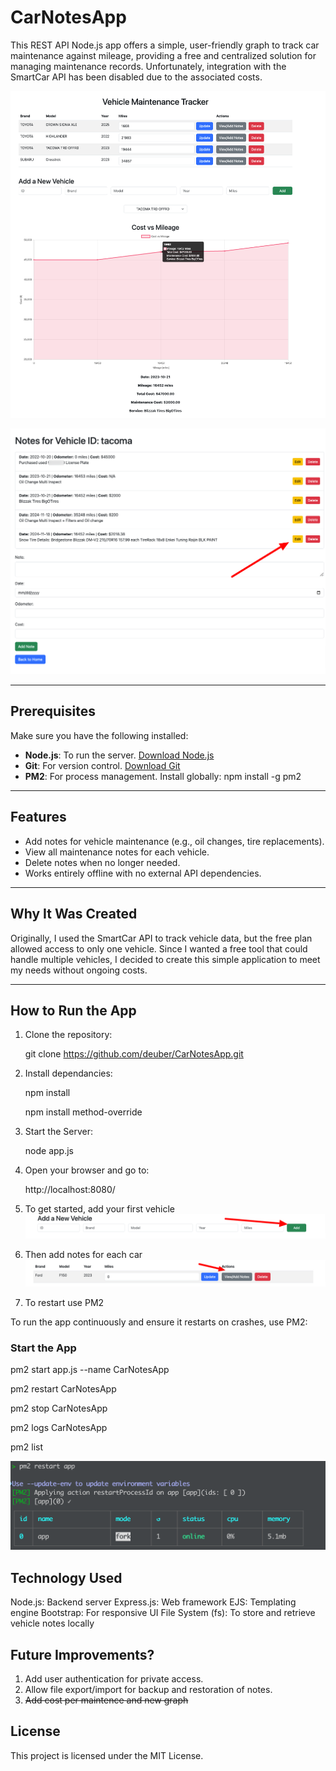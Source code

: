 # CarNotesApp 

This REST API Node.js app offers a simple, user-friendly graph to track car maintenance against mileage, providing a free and centralized solution for managing maintenance records. Unfortunately, integration with the SmartCar API has been disabled due to the associated costs.

![Demo Image](https://raw.githubusercontent.com/deuber/CarNotesApp/main/My-Vehicles-demo9.png)


![New Edit with cost](https://raw.githubusercontent.com/deuber/CarNotesApp/main/images/Vehicle-Notes-edit3.png)




---

## Prerequisites
Make sure you have the following installed:
- **Node.js**: To run the server. [Download Node.js](https://nodejs.org/)
- **Git**: For version control. [Download Git](https://git-scm.com/)
- **PM2**: For process management. Install globally:
  npm install -g pm2

---

## Features
- Add notes for vehicle maintenance (e.g., oil changes, tire replacements).
- View all maintenance notes for each vehicle.
- Delete notes when no longer needed.
- Works entirely offline with no external API dependencies.

---

## Why It Was Created
Originally, I used the SmartCar API to track vehicle data, but the free plan allowed access to only one vehicle. Since I wanted a free tool that could handle multiple vehicles, I decided to create this simple application to meet my needs without ongoing costs.

---

## How to Run the App
1. Clone the repository:

   git clone https://github.com/deuber/CarNotesApp.git

2. Install dependancies:

   npm install
   
   npm install method-override



3. Start the Server:

   node app.js

4. Open your browser and go to:

   http://localhost:8080/

5. To get started, add your first vehicle
![First Car](https://raw.githubusercontent.com/deuber/CarNotesApp/main/images/addCar.png)

6. Then add notes for each car
![First Note](https://raw.githubusercontent.com/deuber/CarNotesApp/main/images/addNote.png)



6. To restart use PM2

To run the app continuously and ensure it restarts on crashes, use PM2:

### Start the App
pm2 start app.js --name CarNotesApp

pm2 restart CarNotesApp

pm2 stop CarNotesApp

pm2 logs CarNotesApp

pm2 list



![Restart APP](https://raw.githubusercontent.com/deuber/CarNotesApp/main/restart.png)

## Technology Used
Node.js: Backend server
Express.js: Web framework
EJS: Templating engine
Bootstrap: For responsive UI
File System (fs): To store and retrieve vehicle notes locally


## Future Improvements?
1. Add user authentication for private access.
2. Allow file export/import for backup and restoration of notes.
3. ~~Add cost per maintence and new graph~~

## License
This project is licensed under the MIT License.




